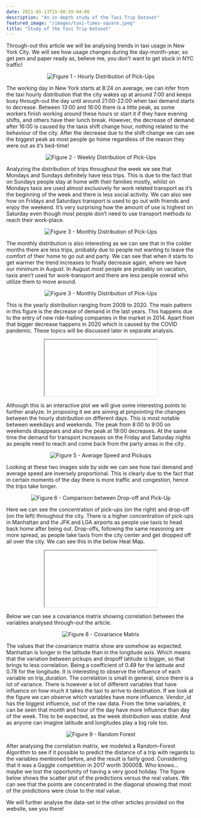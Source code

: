 ```yaml
---
date: 2021-05-13T15:00:59-04:00
description: "An in depth study of the Taxi Trip Dataset"
featured_image: "/images/taxi-times-square.jpeg"
title: "Study of the Taxi Trip Dataset"
---
```


Through-out this article we will be analysing trends in taxi usage in New York City. 
We will see how usage changes during the day-month-year, so get pen and paper ready as, believe me, you don't want to get stuck in NYC traffic!

<div style="text-align: center;">
<img src="{{< baseurl >}}/images/hourly distr.png" style="width:auto;height=100%" title="Figure 1 - Hourly Distribution of Pick-Ups">
</div>

The working day in New York starts at 8:24 on average, we can infer from the taxi hourly distribution that the city wakes up at around 7:00 and keeps busy through-out the day until around 21:00-22:00 when taxi demand starts to decrease. 
Between 13:00 and 16:00 there is a little peak, as some workers finish working around these hours or start it if they have evening shifts, and others have their lunch break. 
However, the decrease of demand after 16:00 is caused by the taxis shift change hour, nothing related to the behaviour of the city. After the decrease due to the shift change we can see the biggest peak as most people go home regardless of the reason they were out as it’s bed-time!

<div style="text-align: center;">
<img src="{{< baseurl >}}/images/week distr.png" style="width:auto;height=100%" title="Figure 2 - Weekly Distribution of Pick-Ups">
</div>

Analyzing the distribution of trips throughout the week we see that Mondays and Sundays definitely have less trips. This is due to the fact that on Sundays people stay at home with their families mostly, whilst on Mondays taxis are used almost exclusively for work related transport as it’s the beginning of the week and there is less social activity. 
We can also see how on Fridays and Saturdays transport is used to go out with friends and enjoy the weekend. It’s very surprising how the amount of use is highest on Saturday even though most people don’t need to use transport methods to reach their work-place. 

<div style="text-align: center; ">
<img src="{{< baseurl >}}/images/month distr.png" style="width:auto;height=100%" title="Figure 3 - Monthly Distribution of Pick-Ups">
</div>

<script type="application/javascript">

function resizeIFrameToFitContent( iFrame ) {

    iFrame.display = block;
}

</script>

The monthly distribution is also interesting as we can see that in the colder months there are less trips, probably due to people not wanting to leave the comfort of their home to go out and party. We can see that when it starts to get warmer the trend increases to finally decrease again, where we have our minimum in August. In August most people are probably on vacation, taxis aren’t used for work-transport and there are less people overall who utilize them to move around. 

<div style="text-align: center; ">
<img src="{{< baseurl >}}/images/year_distribution.png" style="width:auto;height=100%" title="Figure 3 - Monthly Distribution of Pick-Ups">
</div>

This is the yearly distribution ranging from 2009 to 2020. The main pattern in this figure is the decrease of demand in the last years. This happens due to the entry of new ride-hailing companies in the market in 2014. Apart from that bigger decrease happens in 2020 which is caused by the COVID pandemic. These topics will be discussed later in separate analysis.

<div style="text-align: center">
<iframe src = {{< baseurl >}}/html/Lineplot_taxi.html style="width: 900px; height: 450px; left.-140px" frameborder="0" scrolling="no" onload="resizeIFrameToFitContent(this)"  title="Figure 4 - Hourly Distributions by Day Taxis"> </iframe>
</div>

Although this is an interactive plot we will give some interesting points to further analyze. In proposing it we are aiming at pinpointing the changes between the hourly distribution on different days. 
This is most notable between weekdays and weekends. The peak from 8:00 to 9:00 on weekends disappears and also the peak at 19:00 decreases. At the same time the demand for transport increases on the Friday and Saturday nights as people need to reach and come back from the party areas in the city.

<div style="text-align: center; ">
<img src="{{< baseurl >}}/images/speed_pickups.png" style="width:auto;height=100%" title="Figure 5 - Average Speed and Pickups">
</div>

Looking at these two images side by side we can see how taxi demand and average speed are inversely proportional. This is clearly due to the fact that in certain moments of the day there is more traffic and congestion, hence the trips take longer. 


<div style="text-align: center;">
<img src="{{< baseurl >}}/images/pick_drop.png" style="width:auto;height=100%" title="Figure 6 - Comparison between Drop-off and Pick-Up">
</div>

Here we can see the concentration of pick-ups (on the right) and drop-off (on the left) throughout the city. 
There is a higher concentration of pick-ups in Manhattan and the JFK and LGA airports as people use taxis to head back home after being out. Drop-offs, following the same reasoning are more spread, as people take taxis from the city center and get dropped off all over the city. 
We can see this in the below Heat Map.

<div style="text-align: center">
<iframe src = {{< baseurl >}}/html/taxi_heatmap_time.html style="width: 900px; height: 600px; left.-140px" frameborder="0" scrolling="no" onload="resizeIFrameToFitContent(this)"  title="Heat-Map"> </iframe>
</div>

Below we can see a covariance matrix showing correlation between the variables analysed through-out the article.

<div style="text-align: center; ">
<img src="{{< baseurl >}}/images/corr_matrix.png" style="width:auto;height=100%" title="Figure 8 - Covariance Matrix">
</div>

The values that the covariance matrix show are somehow as expected. Manhattan is longer in the latitude than in the longitude axis. Which means that the variation between pickups and dropoff latitude is bigger, so that brings to less correlation. Being a coefficient of 0.49 for the latitude and 0.78 for the longitude. 
It is interesting to observe the influence of each variable on trip_duration. The correlation is small in general, since there is a lot of variance. There is however a lot of different variables that have influence on how much it takes the taxi to arrive to destination. If we look at the figure we can observe which variables have more influence. Vendor_id has the biggest influence, out of the raw data. From the time variables, it can be seen that month and hour of the day have more influence than day of the week. 
This to be expected, as the week distribution was stable. And as anyone can imagine latitude and longitudes play a big role too.

<div style="text-align: center; ">
<img src="{{< baseurl >}}/images/Prediction.png" style="width:auto;height=100%" title="Figure 9 - Random Forest">
</div>

After analysing the correlation matrix, we modeled a Random-Forest Algorithm to see if it possible to predict the distance of a trip with regards to the variables mentioned before, and the result is fairly good. Considering that it was a Gaggle competition in 2017 worth 30000$. Who knows... maybe we lost the opportunity of having a very good holiday. The figure below shows the scatter plot of the predictions versus the real values. We can see that the points are concentrated in the diagonal showing that most of the predictions were close to the real value.

We will further analyse the data-set in the other articles provided on the website, see you there!






















<script>
  function resizeIframe(obj) {
    obj.style.height = obj.contentWindow.document.documentElement.scrollHeight + 'px';
  }
</script>



